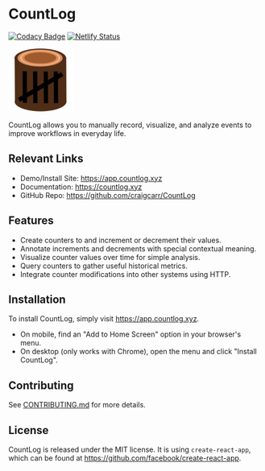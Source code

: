 # CountLog

[![Codacy Badge](https://api.codacy.com/project/badge/Grade/6d015783ddaf48a895e7b9e8ec9128ed)](https://www.codacy.com/manual/chaoxys/CountLog?utm_source=github.com&amp;utm_medium=referral&amp;utm_content=craigcarr/CountLog&amp;utm_campaign=Badge_Grade)
[![Netlify Status](https://api.netlify.com/api/v1/badges/e03115bc-b982-4421-9094-fe43ab6e0607/deploy-status)](https://app.netlify.com/sites/countlogapp/deploys)

<img src="./public/logo192.png" width="128px" />

CountLog allows you to manually record, visualize, and analyze events to improve workflows in everyday life.

## Relevant Links

- Demo/Install Site: <https://app.countlog.xyz>
- Documentation: <https://countlog.xyz>
- GitHub Repo: <https://github.com/craigcarr/CountLog>

## Features

- Create counters to and increment or decrement their values.
- Annotate increments and decrements with special contextual meaning.
- Visualize counter values over time for simple analysis.
- Query counters to gather useful historical metrics.
- Integrate counter modifications into other systems using HTTP.

## Installation

To install CountLog, simply visit <https://app.countlog.xyz>.

- On mobile, find an "Add to Home Screen" option in your browser's menu.
- On desktop (only works with Chrome), open the menu and click "Install CountLog".

## Contributing

See [CONTRIBUTING.md](CONTRIBUTING.md) for more details.

## License

CountLog is released under the MIT license. It is using `create-react-app`,
which can be found at <https://github.com/facebook/create-react-app>.
